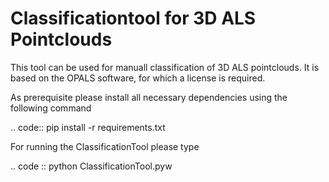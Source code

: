 # Classificationtool for 3D ALS Pointclouds
This tool can be used for manuall classification of 3D ALS pointclouds. It is based on the OPALS software, for which a license is required. 

As prerequisite please install all necessary dependencies using the following command

.. code::
    pip install -r requirements.txt


For running the ClassificationTool please type

.. code ::
    python ClassificationTool.pyw
